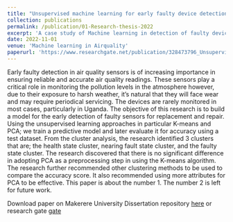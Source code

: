 ```yaml
---
title: "Unsupervised machine learning for early faulty device detection"
collection: publications
permalink: /publication/01-Research-thesis-2022
excerpt: 'A case study of Machine learning in detection of faulty devices'
date: 2022-11-01
venue: 'Machine learning in Airquality'
paperurl: 'https://www.researchgate.net/publication/328473796_Unsupervised_Machine_Learning_by_Graph_Analytics_on_Heterogeneous_Network_Device_Data/fulltext/5e5da0dd92851cefa1d6a095/Unsupervised-Machine-Learning-by-Graph-Analytics-on-Heterogeneous-Network-Device-Data.pdf?origin=publicationDetail&_rtd=eyJjb250ZW50SW50ZW50Ijoic2ltaWxhciJ9'
---
```

Early faulty detection in air quality sensors is of increasing importance in ensuring reliable and accurate air quality readings. These sensors play a critical role in monitoring the pollution levels in the atmosphere however, due to their exposure to harsh weather, it’s natural that they will face wear and may require periodical servicing. The devices are rarely monitored in most cases, particularly in Uganda. The objective of this research is to build a model for the early detection of faulty sensors for replacement and repair. Using the unsupervised learning approaches in particular K-means and PCA; we train a predictive model and later evaluate it for accuracy using a test dataset. From the cluster analysis, the research identified 3 clusters that are; the health state cluster, nearing fault state cluster, and the faulty state cluster. The research discovered that there is no significant difference in adopting PCA as a preprocessing step in using the K-means algorithm. The research further recommended other clustering methods to be used to compare the accuracy score. It also recommended using more attributes for PCA to be effective.
This paper is about the number 1. The number 2 is left for future work.

Download paper on Makerere University Dissertation repository [here](http://dissertations.mak.ac.ug/bitstream/handle/20.500.12281/13852/twinomugisha-cobams-bsta.pdf?sequence=1&isAllowed=n) or research gate [gate](https://www.researchgate.net/publication/366957514_UNSUPERVISED_MACHINE_LEARNING_FOR_EARLY_FAULTY_DEVICE_DETECTION?utm_source=twitter&rgutm_meta1=eHNsLWpheTh4bGtLc1RnbTRzcUVmYlVadUpaZFZlRHdmZVRUVjJ5U2JRa21ORTRxRGxYbDZEME5hQ2Zzb2UxZG50dVRsSnFBWURFWXhhTmdreldWaEpSNTY0ND0%3D)
